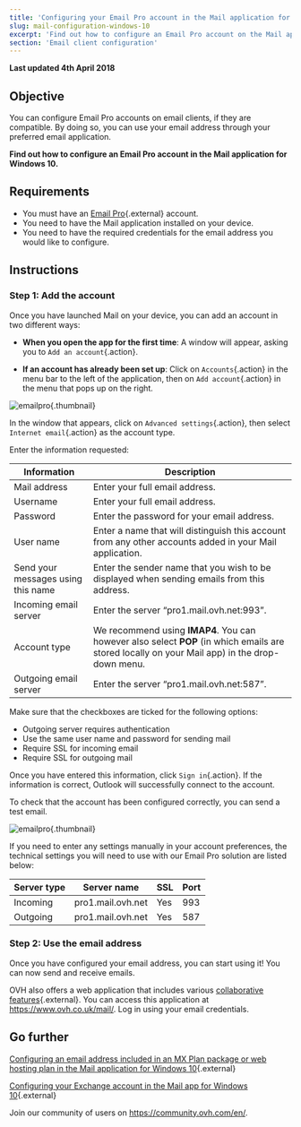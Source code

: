 ```yaml
---
title: 'Configuring your Email Pro account in the Mail application for Windows 10'
slug: mail-configuration-windows-10
excerpt: 'Find out how to configure an Email Pro account on the Mail application for Windows 10'
section: 'Email client configuration'
---
```


**Last updated 4th April 2018**

## Objective

You can configure Email Pro accounts on email clients, if they are compatible. By doing so, you can use your email address through your preferred email application.

**Find out how to configure an Email Pro account in the Mail application for Windows 10.**

## Requirements

- You must have an [Email Pro](https://www.ovh.co.uk/emails/email-pro/){.external} account.
- You need to have the Mail application installed on your device.
- You need to have the required credentials for the email address you would like to configure.

## Instructions

### Step 1: Add the account

Once you have launched Mail on your device, you can add an account in two different ways:

- **When you open the app for the first time**: A window will appear, asking you to `Add an account`{.action}.

- **If an account has already been set up**: Click on `Accounts`{.action} in the menu bar to the left of the application, then on `Add account`{.action} in the menu that pops up on the right.

![emailpro](images/configuration-mail-windows-step1.png){.thumbnail}

In the window that appears, click on `Advanced settings`{.action}, then select `Internet email`{.action} as the account type.

Enter the information requested:

|Information|Description|
|---|---|
|Mail address|Enter your full email address.|
|Username|Enter your full email address.|
|Password|Enter the password for your email address.|
|User name|Enter a name that will distinguish this account from any other accounts added in your Mail application.|
|Send your messages using this name|Enter the sender name that you wish to be displayed when sending emails from this address.|
|Incoming email server|Enter the server “pro1.mail.ovh.net:993”.|
|Account type|We recommend using **IMAP4**. You can however also select **POP** (in which emails are stored locally on your Mail app) in the drop-down menu.|
|Outgoing email server|Enter the server “pro1.mail.ovh.net:587”.|

Make sure that the checkboxes are ticked for the following options:

- Outgoing server requires authentication
- Use the same user name and password for sending mail
- Require SSL for incoming email
- Require SSL for outgoing mail

Once you have entered this information, click `Sign in`{.action}. If the information is correct, Outlook will successfully connect to the account.

To check that the account has been configured correctly, you can send a test email.

![emailpro](images/configuration-mail-windows-step2.png){.thumbnail}

If you need to enter any settings manually in your account preferences, the technical settings you will need to use with our Email Pro solution are listed below:

|Server type|Server name|SSL|Port|
|---|---|---|---|
|Incoming|pro1.mail.ovh.net|Yes|993|
|Outgoing|pro1.mail.ovh.net|Yes|587|

### Step 2: Use the email address

Once you have configured your email address, you can start using it! You can now send and receive emails.

OVH also offers a web application that includes various [collaborative features](https://www.ovh.co.uk/emails/){.external}. You can access this application at <https://www.ovh.co.uk/mail/>. Log in using your email credentials.

## Go further

[Configuring an email address included in an MX Plan package or web hosting plan in the Mail application for Windows 10](https://docs.ovh.com/gb/en/emails/mail-configuration-windows-10/){.external}

[Configuring your Exchange account in the Mail app for Windows 10](https://docs.ovh.com/gb/en/microsoft-collaborative-solutions/mail-configuration-windows-10/){.external}

Join our community of users on <https://community.ovh.com/en/>.
